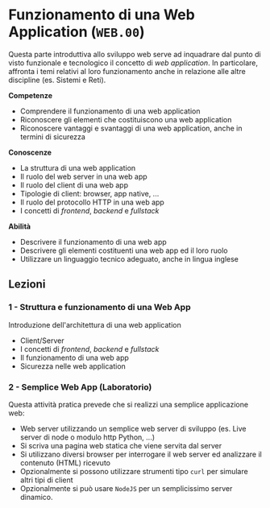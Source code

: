 # Funzionamento di una Web Application (`WEB.00`)

Questa parte introduttiva allo sviluppo web serve ad inquadrare dal punto di visto funzionale e tecnologico il concetto di *web application*. In particolare, affronta i temi relativi al loro funzionamento anche in relazione alle altre discipline (es. Sistemi e Reti).

**Competenze**
- Comprendere il funzionamento di una web application
- Riconoscere gli elementi che costituiscono una web application
- Riconoscere vantaggi e svantaggi di una web application, anche in termini di sicurezza

**Conoscenze**
- La struttura di una web application
- Il ruolo del web server in una web app
- Il ruolo del client di una web app
- Tipologie di client: browser, app native, ...
- Il ruolo del protocollo HTTP in una web app
- I concetti di *frontend*, *backend* e *fullstack*

**Abilità**
- Descrivere il funzionamento di una web app
- Descrivere gli elementi costituenti una web app ed il loro ruolo
- Utilizzare un linguaggio tecnico adeguato, anche in lingua inglese

## Lezioni

### 1 - Struttura e funzionamento di una Web App
Introduzione dell'architettura di una web application
- Client/Server
- I concetti di *frontend*, *backend* e *fullstack*
- Il funzionamento di una web app
- Sicurezza nelle web application

### 2 - Semplice Web App (Laboratorio)
Questa attività pratica prevede che si realizzi una semplice applicazione web:
- Web server utilizzando un semplice web server di sviluppo (es. Live server di node o modulo http Python, ...)
- Si scriva una pagina web statica che viene servita dal server
- Si utilizzano diversi browser per interrogare il web server ed analizzare il contenuto (HTML) ricevuto
- Opzionalmente si possono utilizzare strumenti tipo `curl` per simulare altri tipi di client
- Opzionalmente si può usare `NodeJS` per un semplicissimo server dinamico.